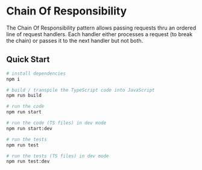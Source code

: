 # Chain Of Responsibility

The Chain Of Responsibility pattern allows passing requests thru an ordered line of request handlers. Each handler either processes a request (to break the chain) or passes it to the next handler but not both.

## Quick Start

```bash
# install dependencies
npm i

# build / transpile the TypeScript code into JavaScript
npm run build

# run the code
npm run start

# run the code (TS files) in dev mode
npm run start:dev

# run the tests
npm run test

# run the tests (TS files) in dev mode
npm run test:dev
```
